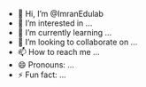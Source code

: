 - 👋 Hi, I’m @ImranEdulab
- 👀 I’m interested in ...
- 🌱 I’m currently learning ...
- 💞️ I’m looking to collaborate on ...
- 📫 How to reach me ...
- 😄 Pronouns: ...
- ⚡ Fun fact: ...

<!---
ImranEdulab/ImranEdulab is a ✨ special ✨ repository because its `README.md` (this file) appears on your GitHub profile.
You can click the Preview link to take a look at your changes.
--->
